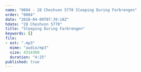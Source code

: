 ```yaml
---
name: "0084 - 28 Cheshvon 5778 Sleeping During Farbrengen"
order: "0084"
date: "2018-04-09T07:39:18Z"
hdate: "28 Cheshvon 5778"
title: "Sleeping During Farbrengen"
keywords: []
file:
- ext: ".mp3"
  mime: "audio/mp3"
  size: 4314360
  duration: "4:25"
published: true
---
```


